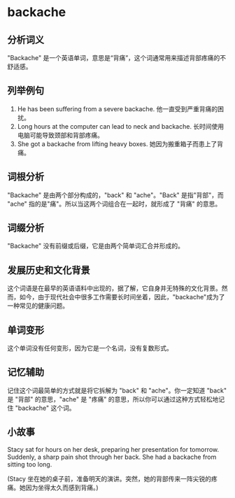 # backache

## 分析词义

  

"Backache" 是一个英语单词，意思是“背痛”，这个词通常用来描述背部疼痛的不舒适感。

  

## 列举例句

  

1.  He has been suffering from a severe backache. 他一直受到严重背痛的困扰。
2.  Long hours at the computer can lead to neck and backache. 长时间使用电脑可能导致颈部和背部疼痛。
3.  She got a backache from lifting heavy boxes. 她因为搬重箱子而患上了背痛。

  

## 词根分析

  

"Backache" 是由两个部分构成的，"back" 和 "ache"。"Back" 是指"背部"，而 "ache" 指的是"痛"。所以当这两个词组合在一起时，就形成了 "背痛" 的意思。

  

## 词缀分析

  

"Backache" 没有前缀或后缀，它是由两个简单词汇合并形成的。

  

## 发展历史和文化背景

  

这个词语是在最早的英语语料中出现的，据了解，它自身并无特殊的文化背景。然而，如今，由于现代社会中很多工作需要长时间坐着，因此，"backache"成为了一种常见的健康问题。

  

## 单词变形

  

这个单词没有任何变形，因为它是一个名词，没有复数形式。

  

## 记忆辅助

  

记住这个词最简单的方式就是将它拆解为 "back" 和 "ache"。你一定知道 "back" 是 "背部" 的意思，"ache" 是 "疼痛" 的意思，所以你可以通过这种方式轻松地记住 "backache" 这个词。

  

## 小故事

  

Stacy sat for hours on her desk, preparing her presentation for tomorrow. Suddenly, a sharp pain shot through her back. She had a backache from sitting too long.

  

(Stacy 坐在她的桌子前，准备明天的演讲。突然，她的背部传来一阵尖锐的疼痛。她因为坐得太久而感到背痛。)
